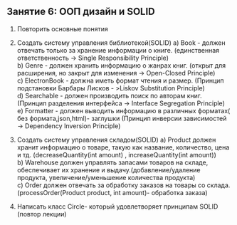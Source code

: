 ## Занятие 6: ООП дизайн и SOLID

1) Повторить основные понятия
2) Создать систему управления библиотекой(SOLID)
a) Book - должен отвечать только за хранение информации о книге. (единственная ответственность -> Single Responsibility Principle)  
b) Genre - должен хранить информацию о жанрах книг. (открыт для расширения, но закрыт для изменения -> Open-Closed Principle)  
c) ElectronBook - должна иметь формат чтения и размер. (Принцип подстановки Барбары Лисков - >Liskov Substitution Principle)  
d) Searchable - должен производить поиск по авторам книг. (Принцип разделения интерфейса -> Interface Segregation Principle)  
e) Formatter - должен выводить информацию в различных форматах( без формата,json,html)- заглушки (Принцип инверсии зависимостей -> Dependency Inversion Principle)  

3) Создать систему управления складом(SOLID)
a) Product должен хранит информацию о товаре, такую как название, количество, цена и тд. (decreaseQuantity(int amount) , increaseQuantity(int amount))  
b) Warehouse должен управлять запасами товаров на складе, обеспечивает их хранение и выдачу.(добавление/удаление продукта, увеличение/уменьшение количества продукта)  
c) Order должен отвечать за обработку заказов на товары со склада. (processOrder(Product product, int amount)- обработка заказа)  

4) Написать класс Circle- который удовлетворяет принципам SOLID (повтор лекции)